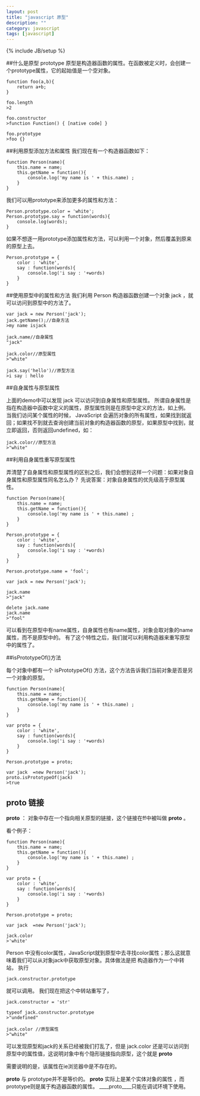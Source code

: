 ```yaml
---
layout: post
title: "javascript 原型"
description: ""
category: javascript
tags: [javascript]
---
```

{% include JB/setup %}

##什么是原型 prototype
原型是构造器函数的属性。在函数被定义时，会创建一个prototype属性，它的起始值是一个空对象。

	function foo(a,b){
		return a+b;
	}

	foo.length
	>2

	foo.constructor
	>function Function() { [native code] }

	foo.prototype
	>foo {}

##利用原型添加方法和属性
我们现在有一个构造器函数如下：

	function Person(name){
		this.name = name;
		this.getName = function(){
			console.log('my name is ' + this.name) ;
		}
	}

我们可以用prototype来添加更多的属性和方法：

	Person.prototype.color = 'white';
	Person.prototype.say = function(words){
		console.log(words);
	}

如果不想逐一用prototype添加属性和方法，可以利用一个对象，然后覆盖到原来的原型上去。

	Person.prototype = {
		color : 'white',
		say : function(words){
			console.log('i say : '+words)
		}
	}

##使用原型中的属性和方法
我们利用 Person 构造器函数创建一个对象 jack ，就可以访问到原型中的方法了。

	var jack = new Person('jack');
	jack.getName();//自身方法
	>my name isjack 
	
	jack.name//自身属性
	"jack"

	jack.color//原型属性
	>"white"
	
	jack.say('hello')//原型方法
	>i say : hello 

##自身属性与原型属性

上面的demo中可以发现 jack 可以访问到自身属性和原型属性。
所谓自身属性是指在构造器中函数中定义的属性，原型属性则是在原型中定义的方法，如上例。
当我们访问某个属性的时候， JavaScript 会遍历对象的所有属性，如果找到就返回；如果找不到就去查询创建当前对象的构造器函数的原型，如果原型中找到，就立即返回，否则返回undefined，如：

	jack.color//原型方法
	>"white"


##利用自身属性重写原型属性

弄清楚了自身属性和原型属性的区别之后，我们会想到这样一个问题：如果对象自身属性和原型属性同名怎么办？
先说答案：对象自身属性的优先级高于原型属性。	

	function Person(name){
		this.name = name;
		this.getName = function(){
			console.log('my name is ' + this.name) ;
		}
	}

	Person.prototype = {
		color : 'white',
		say : function(words){
			console.log('i say : '+words)
		}
	}

	Person.prototype.name = 'fool';

	var jack = new Person('jack');

	jack.name
	>"jack"

	delete jack.name
	jack.name
	>"fool"

可以看到在原型中有name属性，自身属性也有name属性，对象会取对象的name属性，而不是原型中的。
有了这个特性之后，我们就可以利用构造器来重写原型中的属性了。

##isPrototypeOf()方法

每个对象中都有一个 isPrototypeOf() 方法，这个方法告诉我们当前对象是否是另一个对象的原型。

	function Person(name){
		this.name = name;
		this.getName = function(){
			console.log('my name is ' + this.name) ;
		}
	}

	var proto = {
		color : 'white',
		say : function(words){
			console.log('i say : '+words)
		}
	}

	Person.prototype = proto;

	var jack  =new Person('jack');
	proto.isPrototypeOf(jack)
	>true


## ____proto____ 链接
____proto____ ： 对象中存在一个指向相关原型的链接，这个链接在ff中被叫做 ____proto____ 。

看个例子：

	function Person(name){
		this.name = name;
		this.getName = function(){
			console.log('my name is ' + this.name) ;
		}
	}

	var proto = {
		color : 'white',
		say : function(words){
			console.log('i say : '+words)
		}
	}

	Person.prototype = proto;

	var jack  =new Person('jack');

	jack.color
	>'white'

Person 中没有color属性，JavaScript就到原型中去寻找color属性；那么这就意味着我们可以从对象jack中获取原型对象。具体做法是把
构造器作为一个中转站， 执行

	jack.constructor.prototype 

就可以调用。
我们现在把这个中转站重写了，

	jack.constructor = 'str'

	typeof jack.constructor.prototype
	>"undefined"

	jack.color //原型属性
	>"white"

可以发现原型和jack的关系已经被我们打乱了，但是 jack.color 还是可以访问到原型中的属性值，这说明对象中有个隐形链接指向原型，这个就是 ____proto____

需要说明的是，该属性在ie浏览器中是不存在的。

____proto____ 与 prototype并不是等价的。 ____proto____ 实际上是某个实体对象的属性 ，而 prototype则是属于构造器函数的属性。
____proto____只能在调试环境下使用。
